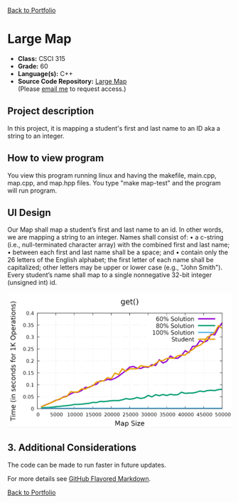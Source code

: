 [Back to Portfolio](./)

Large Map
===============

-   **Class:** CSCI 315
-   **Grade:** 60
-   **Language(s):** C++
-   **Source Code Repository:** [Large Map](https://github.com/noseypringles/LargeMap)  
    (Please [email me](mailto:kequick@csustudent.net?subject=GitHub%20Access) to request access.)

## Project description
In this project, it is mapping a student's first and last name to an ID aka a string to an integer.


## How to view program
You view this program running linux and having the makefile, main.cpp, map.cpp, and map.hpp files. You type "make map-test" and the program will run program. 

## UI Design
Our Map shall map a student’s first and last name to an id. In other words, we are mapping a
string to an integer. Names shall consist of:
• a c-string (i.e., null-terminated character array) with the combined first and last name;
• between each first and last name shall be a space; and
• contain only the 26 letters of the English alphabet; the first letter of each name shall be
capitalized; other letters may be upper or lower case (e.g., "John Smith").
Every student’s name shall map to a single nonnegative 32-bit integer (unsigned int) id.

![large map](/images/largeMap.png)

## 3. Additional Considerations

The code can be made to run faster in future updates. 

For more details see [GitHub Flavored Markdown](https://guides.github.com/features/mastering-markdown/).

[Back to Portfolio](./)
